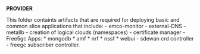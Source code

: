 **PROVIDER**

This folder containts artifacts that are required for deploying basic and common slice applications that include:
	- emco-monitor
	- external-DNS
	- metallb
	- creation of logical clouds (namespaces)
	- certificate manager
	- Free5gc Apps:	
		* mongodb
		* amf
		* nrf
		* nssf
		* webui
	- sdewan crd controller
	- freegc subscriber controller.

